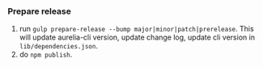 ### Prepare release

1. run `gulp prepare-release --bump major|minor|patch|prerelease`. This will update aurelia-cli version, update change log, update cli version in `lib/dependencies.json`.
2. do `npm publish`.
